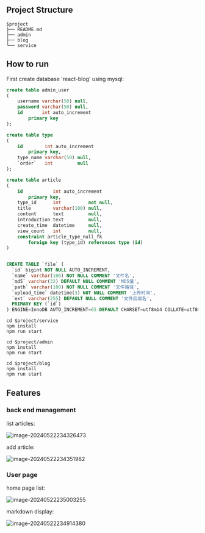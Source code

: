 ## Project Structure

```shell
$project
├── README.md
├── admin
├── blog
└── service
```

## How to run

First create database 'react-blog' using mysql:

```sql
create table admin_user
(
    username varchar(50) null,
    password varchar(50) null,
    id       int auto_increment
        primary key
);

create table type
(
    id        int auto_increment
        primary key,
    type_name varchar(50) null,
    `order`   int         null
);

create table article
(
    id           int auto_increment
        primary key,
    type_id      int          not null,
    title        varchar(100) null,
    content      text         null,
    introduction text         null,
    create_time  datetime     null,
    view_count   int          null,
    constraint article_type_null_fk
        foreign key (type_id) references type (id)
)


CREATE TABLE `file` (
  `id` bigint NOT NULL AUTO_INCREMENT,
  `name` varchar(100) NOT NULL COMMENT '文件名',
  `md5` varchar(32) DEFAULT NULL COMMENT 'MD5值',
  `path` varchar(100) NOT NULL COMMENT '文件路径',
  `upload_time` datetime(3) NOT NULL COMMENT '上传时间',
  `ext` varchar(255) DEFAULT NULL COMMENT '文件后缀名',
  PRIMARY KEY (`id`)
) ENGINE=InnoDB AUTO_INCREMENT=65 DEFAULT CHARSET=utf8mb4 COLLATE=utf8mb4_0900_ai_ci;
```



```shell
cd $project/service
npm install
npm run start

cd $project/admin
npm install
npm run start

cd $project/blog
npm install
npm run start
```



## Features

### back end management

list articles:

![image-20240522234326473](https://p.ipic.vip/2oqu9n.png)

add article:

![image-20240522234351982](https://p.ipic.vip/9epm7p.png)

### User page

home page list:

![image-20240522235003255](https://p.ipic.vip/f11yw2.png)

markdown display:

![image-20240522234914380](https://p.ipic.vip/bd9w7f.png)